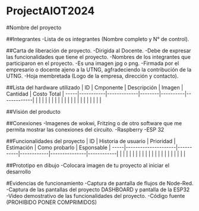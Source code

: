 # ProjectAIOT2024

#Nombre del proyecto

##Integrantes
-Lista de os integrantes (Nombre completo y N° de control).

##Carta de liberación de proyecto.
-Dirigida al Docente.
-Debe de expresar las funcionalidades que tiene el proyecto.
-Nombres de los integrantes que participaron en el proyecto.
-Es una imagen jpg o png.
-Firmada por el empresario o docente ajeno a la UTNG, agfradeciendo la contribución de la UTNG.
-Hoja membretada (Logo de la empresa, dirección y contacto).

##Lista del hardware utilizado
| ID | Cmponente | Descripción | Imagen | Cantidad | Costo Total | 
-----|-----------|-------------|--------|----------|-------------|
|    |           |             |        |          |             |
|    |           |             |        |          |             | 
|    |           |             |        |          |             |

##Visión del producto



##Conexiones
-Imagenes de wokwi, Fritzing o de otro software que me permita mostrar las conexiones del circuito.
-Raspberry
-ESP 32

##Funcionalidades del proyecto
| ID | Historia de usuario | Prioridad | Estimación | Como probarlo | Esponsable | 
-----|---------------------|-----------|------------|---------------|------------|
|    |                     |           |            |               |            |
|    |                     |           |            |               |            | 
|    |                     |           |            |               |            |


##Prototipo en dibujo
-Colocara imagen de tu proyecto al iniciar el desarrollo

#Evidencias de funcionamiento
-Captura de pantalla de flujos de Node-Red.
-Captura de las pantallas del proyecto DASHBOARD y pantalla de la ESP32
-Video demostrativo de las funcionalidades del proyecto.
-Código fuente (PROHIBIDO PONER COMPRIMIDOS)



